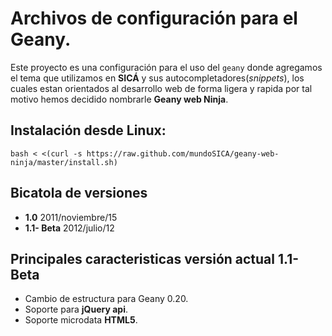 Archivos de configuración para el Geany.
==========================================================================================

Este proyecto es una configuración para el uso del `geany` donde agregamos el tema que utilizamos en **SICÁ** y sus autocompletadores(_snippets_), los cuales estan orientados al desarrollo web de forma ligera y rapida por tal motivo hemos decidido nombrarle **Geany web Ninja**.



## Instalación desde Linux:

	bash < <(curl -s https://raw.github.com/mundoSICA/geany-web-ninja/master/install.sh)


Bicatola de versiones
--------------------------------------------------------------------------------

 - **1.0** 2011/noviembre/15
 - **1.1- Beta**  2012/julio/12 

Principales caracteristicas versión actual 1.1- Beta
--------------------------------------------------------------------------------

 - Cambio de estructura para Geany 0.20.
 - Soporte para **jQuery api**.
 - Soporte microdata **HTML5**.
